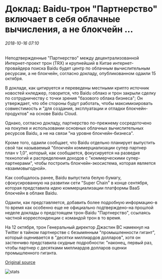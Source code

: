 # Доклад: Baidu-трон "Партнерство" включает в себя облачные вычисления, а не блокчейн ...

###### 2018-10-16 07:10

Неподтвержденные "Партнерство" между децентрализованной Интернет-проект трон (TRX) и крупнейший в Китае интернет-провайдера поиска Baidu будет центр по облачным вычислительным ресурсам, а не блокчейн, согласно докладу, опубликованном одаили 15 октября.

В докладе, как цитируется и переведены местными крипто источник новостей кнледжер, говорится, что Baidu облако и трон закрыли сделку по сотрудничеству с точки зрения "базового облака бизнеса"; Он утверждает, что обе стороны будут работать, чтобы максимизировать совместимость и "для создания, эксплуатации и отладки блокчейн-продуктов" на основе Baidu Cloud.

Однако, согласно докладу, партнерство по-прежнему сосредоточено на покупке и использовании основных облачных вычислительных ресурсов Baidu, а не на связи "на уровне блокчейн-бизнеса".

Кроме того, одаили сообщает, что Baidu отдельно планирует выпустить свой так называемый "блокчейн коммерциализации супер партнер план v 1,0", который, как сообщается, фокусируется на разведке технологий и распределения доходов с "коммерческими супер-партнерами", чтобы построить блокчейн-экосистема, которая является «взаимовыгодной».

Как сообщалось ранее, Baidu выпустила белую бумагу, сфокусированную на развитии сети "Super Chain" в конце сентября, которая представила идею коммерциализации платформы BaaS блокчейн в облаке Baidu.

Одаили, как представляется, добавить более подробную информацию-в то время как особенно еще не официально подтверждено-на прошлой неделе доклады о предстоящем трон-Baidu "Партнерство", ссылаясь частной корреспонденции с командой трон в то время.

На 12 октября, трон Генеральный директор Джастин ВС намекнул на Twitter в тайном партнерстве с безымянным "промышленности гигант", который оценивается в "десятки миллиардов долларов", хотя он застенчиво представила скудные подробности: "наконец, первый раз, чтобы партнер с десятками миллиардов долларов оценки промышленного гиганта.

[Original source](https://cointelegraph.com/news/report-baidu-tron-partnership-involves-cloud-computing-provision-not-blockchain)

![stats](https://c.statcounter.com/11760860/0/a89fa40b/1/ "stats")